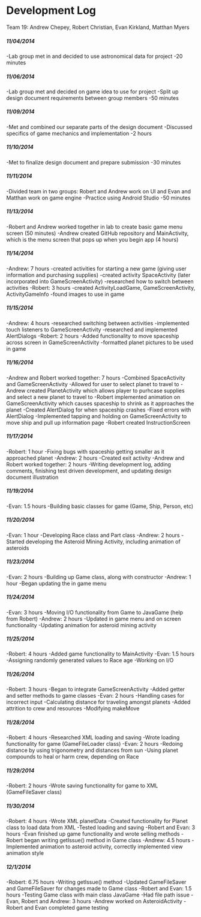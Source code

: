 Development Log
=======
Team 19: Andrew Chepey, Robert Christian, Evan Kirkland, Matthan Myers

##### 11/04/2014
-Lab group met in and decided to use astronomical data for project
-20 minutes

##### 11/06/2014
-Lab group met and decided on game idea to use for project
-Split up design document requirements between group members
-50 minutes

##### 11/09/2014
-Met and combined our separate parts of the design document
-Discussed specifics of game mechanics and implementation 
-2 hours

##### 11/10/2014
-Met to finalize design document and prepare submission
-30 minutes

##### 11/11/2014
-Divided team in two groups: Robert and Andrew work on UI and Evan and Matthan work on game engine
-Practice using Android Studio
-50 minutes

##### 11/13/2014
-Robert and Andrew worked together in lab to create basic game menu screen (50 minutes)
-Andrew created GitHub repository and MainActivity, which is the menu screen that pops up when you begin app (4 hours)

##### 11/14/2014
-Andrew: 7 hours
  -created activities for starting a new game (giving user information and purchasing supplies)
  -created activity SpaceActivity (later incorporated into GameScreenActivity)
  -researched how to switch between activities
-Robert: 3 hours
  -created ActivityLoadGame, GameScreenActivity, ActivityGameInfo
  -found images to use in game
  
##### 11/15/2014
-Andrew: 4 hours
  -researched switching between activities
  -implemented touch listeners to GameScreenActivity
  -researched and implemented AlertDialogs
-Robert: 2 hours
  -Added functionality to move spaceship across screen in GameScreenActivity
  -formatted planet pictures to be used in game

##### 11/16/2014
-Andrew and Robert worked together: 7 hours
  -Combined SpaceActivity and GameScreenActivity
  -Allowed for user to select planet to travel to 
  -Andrew created PlanetActivity which allows player to purhcase supplies and select a new planet to travel to
  -Robert implemented animation on GameScreenActivity which causes spaceship to shrink as it approaches the planet
  -Created AlertDialog for when spaceship crashes
  -Fixed errors with AlertDialog
  -Implemented tapping and holding on GameScreenActivity to move ship and pull up information page
  -Robert created InstructionScreen
  
##### 11/17/2014
-Robert: 1 hour
  -Fixing bugs with spaceship getting smaller as it approached planet
-Andrew: 2 hours
  -Created exit activity
-Andrew and Robert worked together: 2 hours
  -Writing development log, adding comments, finishing test driven development, and updating design document illustration
  
##### 11/19/2014
-Evan: 1.5 hours
  -Building basic classes for game (Game, Ship, Person, etc)
  
##### 11/20/2014
-Evan: 1 hour
  -Developing Race class and Part class
-Andrew: 2 hours
  -Started developing the Asteroid Mining Activity, including animation of asteroids
  
##### 11/23/2014
-Evan: 2 hours
  -Building up Game class, along with constructor
-Andrew: 1 hour
  -Began updating the in game menu
  
##### 11/24/2014
-Evan: 3 hours
  -Moving I/O functionality from Game to JavaGame (help from Robert)
-Andrew: 2 hours
  -Updated in game menu and on screen functionality
  -Updating animation for asteroid mining activity

##### 11/25/2014
-Robert: 4 hours
  -Added game functionality to MainActivity
-Evan: 1.5 hours
  -Assigning randomly generated values to Race age
  -Working on I/O

##### 11/26/2014
-Robert: 3 hours
  -Began to integrate GameScreenActivity
  -Added getter and setter methods to game classes
-Evan: 2 hours
  -Handling cases for incorrect input
  -Calculating distance for traveling amongst planets
  -Added attrition to crew and resources
  -Modifying makeMove
  
##### 11/28/2014
-Robert: 4 hours
  -Researched XML loading and saving
  -Wrote loading functionality for game (GameFileLoader class)
-Evan: 2 hours
  -Redoing distance by using trigonometry and distances from sun
  -Using planet compounds to heal or harm crew, depending on Race
  
##### 11/29/2014
-Robert: 2 hours
  -Wrote saving functionality for game to XML (GameFileSaver class)
  
##### 11/30/2014
-Robert: 4 hours
  -Wrote XML planetData
  -Created functionality for Planet class to load data from XML
  -Tested loading and saving
-Robert and Evan: 3 hours
  -Evan finished up game functionality and wrote selling methods
  -Robert began writing getIssue() method in Game class
-Andrew: 4.5 hours
  -Implemented animation to asteroid activity, correctly implemented view animation style
  
##### 12/1/2014
-Robert: 6.75 hours
  -Writing getIssue() method
  -Updated GameFileSaver and GameFileSaver for changes made to Game class 
-Robert and Evan: 1.5 hours
  -Testing Game class with main class JavaGame
  -Had file path issue
-Evan, Robert and Andrew: 3 hours
  -Andrew worked on AsteroidActivity
  -Robert and Evan completed game testing



